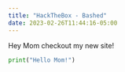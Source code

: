```yaml
---
title: "HackTheBox - Bashed"
date: 2023-02-26T11:44:16-05:00
---
```

Hey Mom checkout my new site!

```Python
print("Hello Mom!")
```
